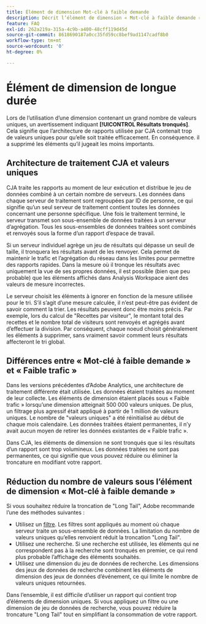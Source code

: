 ```yaml
---
title: Élément de dimension Mot-clé à faible demande
description: Décrit l’élément de dimension « Mot-clé à faible demande » et pourquoi il apparaît dans les rapports.
feature: FAQ
exl-id: 262a219a-315a-4c9b-a400-48cff119d45d
source-git-commit: 8618690187a0cc35fd59cc8bef9ad1147cadf8b0
workflow-type: tm+mt
source-wordcount: '0'
ht-degree: 0%

---
```


# Élément de dimension de longue durée

Lors de l’utilisation d’une dimension contenant un grand nombre de valeurs uniques, un avertissement indiquant **[!UICONTROL Résultats tronqués]**.  Cela signifie que l’architecture de rapports utilisée par CJA contenait trop de valeurs uniques pour qu’elle soit traitée efficacement. En conséquence. il a supprimé les éléments qu’il jugeait les moins importants.

## Architecture de traitement CJA et valeurs uniques

CJA traite les rapports au moment de leur exécution et distribue le jeu de données combiné à un certain nombre de serveurs. Les données dans chaque serveur de traitement sont regroupées par ID de personne, ce qui signifie qu’un seul serveur de traitement contient toutes les données concernant une personne spécifique. Une fois le traitement terminé, le serveur transmet son sous-ensemble de données traitées à un serveur d’agrégation. Tous les sous-ensembles de données traitées sont combinés et renvoyés sous la forme d’un rapport d’espace de travail.

Si un serveur individuel agrège un jeu de résultats qui dépasse un seuil de taille, il tronquera les résultats avant de les renvoyer. Cela permet de maintenir le trafic et l’agrégation du réseau dans les limites pour permettre des rapports rapides.  Dans la mesure où il tronque les résultats avec uniquement la vue de ses propres données, il est possible (bien que peu probable) que les éléments affichés dans Analysis Workspace aient des valeurs de mesure incorrectes.

Le serveur choisit les éléments à ignorer en fonction de la mesure utilisée pour le tri.  S’il s’agit d’une mesure calculée, il n’est peut-être pas évident de savoir comment la trier. Les résultats peuvent donc être moins précis.  Par exemple, lors du calcul de &quot;Recettes par visiteur&quot;, le montant total des recettes et le nombre total de visiteurs sont renvoyés et agrégés avant d’effectuer la division. Par conséquent, chaque noeud choisit généralement les éléments à supprimer, sans vraiment savoir comment leurs résultats affecteront le tri global.

## Différences entre « Mot-clé à faible demande » et « Faible trafic »

Dans les versions précédentes d’Adobe Analytics, une architecture de traitement différente était utilisée. Les données étaient traitées au moment de leur collecte. Les éléments de dimension étaient placés sous « Faible trafic » lorsquʼune dimension atteignait 500 000 valeurs uniques. De plus, un filtrage plus agressif était appliqué à partir de 1 million de valeurs uniques. Le nombre de &quot;valeurs uniques&quot; a été réinitialisé au début de chaque mois calendaire. Les données traitées étaient permanentes, il n’y avait aucun moyen de retirer les données existantes de « Faible trafic ».

Dans CJA, les éléments de dimension ne sont tronqués que si les résultats d’un rapport sont trop volumineux. Les données traitées ne sont pas permanentes, ce qui signifie que vous pouvez réduire ou éliminer la troncature en modifiant votre rapport.

## Réduction du nombre de valeurs sous l’élément de dimension « Mot-clé à faible demande »

Si vous souhaitez réduire la troncation de &quot;Long Tail&quot;, Adobe recommande l’une des méthodes suivantes :

* Utilisez un [filtre](/help/components/filters/create-filters.md). Les filtres sont appliqués au moment où chaque serveur traite un sous-ensemble de données. La limitation du nombre de valeurs uniques qu’elles renvoient réduit la troncation &quot;Long Tail&quot;.
* Utilisez une recherche. Si une recherche est utilisée, les éléments qui ne correspondent pas à la recherche sont tronqués en premier, ce qui rend plus probable l’affichage des éléments souhaités.
* Utilisez une dimension du jeu de données de recherche. Les dimensions des jeux de données de recherche combinent les éléments de dimension des jeux de données d’événement, ce qui limite le nombre de valeurs uniques retournées.

Dans l’ensemble, il est difficile d’utiliser un rapport qui contient trop d’éléments de dimension uniques. Si vous appliquez un filtre ou une dimension de jeu de données de recherche, vous pouvez réduire la troncature &quot;Long Tail&quot; tout en simplifiant la consommation de votre rapport.
